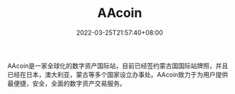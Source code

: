 ﻿---
weight: 
title: "AAcoin"
description: "AAcoin是一家全球化的数字资产国际站，目前已经签约蒙古国国际站牌照，并且已经在日本，澳大利亚，蒙古等多个国家设立办事处。"
date: 2022-03-25T21:57:40+08:00
lastmod: 2022-03-25T16:45:40+08:00
draft: false
authors: ["Metabd"]
featuredImage: "aacoin.webp"
link: ""
tags: ["交易所","AAcoin"]
categories: ["navigation"]
navigation: ["交易所"]
lightgallery: true
toc: true
pinned: false
recommend: false
recommend1: false
---
AAcoin是一家全球化的数字资产国际站，目前已经签约蒙古国国际站牌照，并且已经在日本，澳大利亚，蒙古等多个国家设立办事处。AAcoin致力于为用户提供最便捷，安全，全面的数字资产交易服务。
